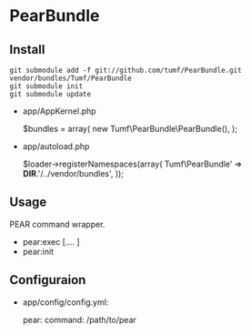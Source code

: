 PearBundle
==========

Install
-------

    git submodule add -f git://github.com/tumf/PearBundle.git vendor/bundles/Tumf/PearBundle
    git submodule init
    git submodule update

* app/AppKernel.php

    $bundles = array(
      new Tumf\PearBundle\PearBundle(),
    );
        

* app/autoload.php

    $loader->registerNamespaces(array(
        Tumf\\PearBundle'      => __DIR__.'/../vendor/bundles',
    ));


Usage
-----

PEAR command wrapper.

* pear:exec <command> [<args>.... ]
* pear:init


Configuraion
------------

* app/config/config.yml:

    pear:
      command: /path/to/pear
      
